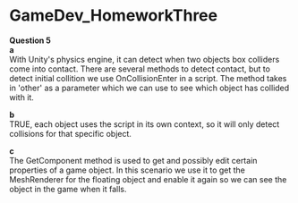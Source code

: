 

# GameDev_HomeworkThree

**Question 5**<br>
**a**<br>
With Unity's physics engine, it can detect when two objects box colliders come into contact. There are several methods to detect contact, but to detect initial collition we use OnCollisionEnter in a script. The method takes in 'other' as a parameter which we can use to see which object has collided with it. 

**b**<br>
TRUE, each object uses the script in its own context, so it will only detect collisions for that specific object.

**c**<br>
The GetComponent method is used to get and possibly edit certain properties of a game object. In this scenario we use it to get the MeshRenderer for the floating object and enable it again so we can see the object in the game when it falls. 
